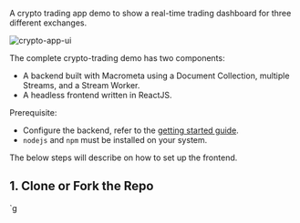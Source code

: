 A crypto trading app demo to show a real-time trading dashboard for three different exchanges.

![crypto-app-ui](https://user-images.githubusercontent.com/1088136/198411981-2afbdd21-d145-4ad6-aea1-ee933ed482a5.png)

The complete crypto-trading demo has two components:

- A backend built with Macrometa using a Document Collection, multiple Streams, and a Stream Worker.
- A headless frontend written in ReactJS.

Prerequisite: 

- Configure the backend, refer to the [getting started guide](https://macrometa.com/docs/apps/crypto-trading).
- `nodejs` and `npm` must be installed on your system.

The below steps will describe on how to set up the frontend.

## 1. Clone or Fork the Repo

`g